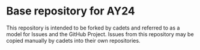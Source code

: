 # Base repository for AY24  
This repository is intended to be forked by cadets and referred to as a model for Issues and the GitHub Project.  Issues from this repository may be copied manually by cadets into their own repositories.
